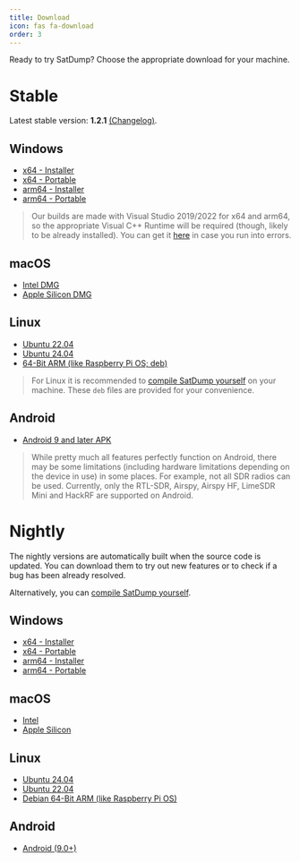 ```yaml
---
title: Download
icon: fas fa-download
order: 3
---
```


Ready to try SatDump? Choose the appropriate download for your machine.

# Stable

Latest stable version: **1.2.1** [(Changelog)](/posts/1.2.1-release).

## Windows

* [x64 - Installer](https://github.com/SatDump/SatDump/releases/download/1.2.1/SatDump-Windows_x64_Installer.exe)
* [x64 - Portable](https://github.com/SatDump/SatDump/releases/download/1.2.1/SatDump-Windows_x64_Portable.zip)
* [arm64 - Installer](https://github.com/SatDump/SatDump/releases/download/1.2.1/SatDump-Windows_arm64_Installer.exe)
* [arm64 - Portable](https://github.com/SatDump/SatDump/releases/download/1.2.1/SatDump-Windows_arm64_Portable.zip)

> Our builds are made with Visual Studio 2019/2022 for x64 and arm64, so the appropriate Visual C++ Runtime will be required (though, likely to be already installed). You can get it [here](https://support.microsoft.com/en-us/topic/the-latest-supported-visual-c-downloads-2647da03-1eea-4433-9aff-95f26a218cc0) in case you run into errors.

## macOS

* [Intel DMG](https://github.com/SatDump/SatDump/releases/download/1.2.1/SatDump-macOS-Intel.dmg)
* [Apple Silicon DMG](https://github.com/SatDump/SatDump/releases/download/1.2.1/SatDump-macOS-Silicon.dmg)

## Linux

* [Ubuntu 22.04](https://github.com/SatDump/SatDump/releases/download/1.2.1/satdump_1.2.1_ubuntu_22.04_amd64.deb)
* [Ubuntu 24.04](https://github.com/SatDump/SatDump/releases/download/1.2.1/satdump_1.2.1_ubuntu_24.04_amd64.deb)
* [64-Bit ARM (like Raspberry Pi OS; deb)](https://github.com/SatDump/SatDump/releases/download/1.2.1/satdump_1.2.1_arm64.deb)

> For Linux it is recommended to [compile SatDump yourself](https://github.com/SatDump/SatDump#linux) on your machine. These `deb` files are provided for your convenience.

## Android

* [Android 9 and later APK](https://github.com/SatDump/SatDump/releases/download/1.2.1/SatDump_Android_1.2.1.apk)

> While pretty much all features perfectly function on Android, there may be some limitations (including hardware limitations depending on the device in use) in some places. For example, not all SDR radios can be used. Currently, only the RTL-SDR, Airspy, Airspy HF, LimeSDR Mini and HackRF are supported on Android.


# Nightly

The nightly versions are automatically built when the source code is updated. You can download them to try out new features or to check if a bug has been already resolved.

Alternatively, you can [compile SatDump yourself](https://github.com/SatDump/SatDump#building--installing).

## Windows
* [x64 - Installer](https://github.com/SatDump/SatDump/releases/download/nightly/SatDump-Windows_x64_Installer.exe)
* [x64 - Portable](https://github.com/SatDump/SatDump/releases/download/nightly/SatDump-Windows_x64_Portable.zip)
* [arm64 - Installer](https://github.com/SatDump/SatDump/releases/download/nightly/SatDump-Windows_arm64_Installer.exe)
* [arm64 - Portable](https://github.com/SatDump/SatDump/releases/download/nightly/SatDump-Windows_arm64_Portable.zip)

## macOS
* [Intel](https://github.com/SatDump/SatDump/releases/download/nightly/SatDump-macOS-Intel.dmg)
* [Apple Silicon](https://github.com/SatDump/SatDump/releases/download/nightly/SatDump-macOS-Silicon.dmg)

## Linux
* [Ubuntu 24.04](https://github.com/SatDump/SatDump/releases/download/nightly/satdump_ubuntu_24.04_amd64.deb)
* [Ubuntu 22.04](https://github.com/SatDump/SatDump/releases/download/nightly/satdump_ubuntu_22.04_amd64.deb)
* [Debian 64-Bit ARM (like Raspberry Pi OS)](https://github.com/SatDump/SatDump/releases/download/nightly/satdump_rpi64_latest_arm64.deb)

## Android
* [Android (9.0+)](https://github.com/SatDump/SatDump/releases/download/nightly/SatDump-Android.apk)
